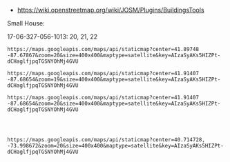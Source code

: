 

* https://wiki.openstreetmap.org/wiki/JOSM/Plugins/BuildingsTools

Small House:

17-06-327-056-1013: 20, 21, 22

    https://maps.googleapis.com/maps/api/staticmap?center=41.89748	-87.67867&zoom=20&size=400x400&maptype=satellite&key=AIzaSyAKs5HIZPt-dCHaglfjpqTGSNYOhMj4GVU
    
    https://maps.googleapis.com/maps/api/staticmap?center=41.91407	-87.68654&zoom=19&size=400x400&maptype=satellite&key=AIzaSyAKs5HIZPt-dCHaglfjpqTGSNYOhMj4GVU
    
    https://maps.googleapis.com/maps/api/staticmap?center=41.91407	-87.68654&zoom=20&size=400x400&maptype=satellite&key=AIzaSyAKs5HIZPt-dCHaglfjpqTGSNYOhMj4GVU
    
    
    
    
    https://maps.googleapis.com/maps/api/staticmap?center=40.714728, -73.998672&zoom=20&size=400x400&maptype=satellite&key=AIzaSyAKs5HIZPt-dCHaglfjpqTGSNYOhMj4GVU